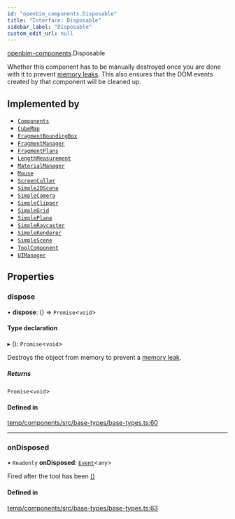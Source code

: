 ```yaml
---
id: "openbim_components.Disposable"
title: "Interface: Disposable"
sidebar_label: "Disposable"
custom_edit_url: null
---
```


[openbim-components](../modules/openbim_components.md).Disposable

Whether this component has to be manually destroyed once you are done with
it to prevent
[memory leaks](https://threejs.org/docs/#manual/en/introduction/How-to-dispose-of-objects).
This also ensures that the DOM events created by that component will be
cleaned up.

## Implemented by

- [`Components`](../classes/openbim_components.Components.md)
- [`CubeMap`](../classes/openbim_components.CubeMap.md)
- [`FragmentBoundingBox`](../classes/openbim_components.FragmentBoundingBox.md)
- [`FragmentManager`](../classes/openbim_components.FragmentManager.md)
- [`FragmentPlans`](../classes/openbim_components.FragmentPlans.md)
- [`LengthMeasurement`](../classes/openbim_components.LengthMeasurement.md)
- [`MaterialManager`](../classes/openbim_components.MaterialManager.md)
- [`Mouse`](../classes/openbim_components.Mouse.md)
- [`ScreenCuller`](../classes/openbim_components.ScreenCuller.md)
- [`Simple2DScene`](../classes/openbim_components.Simple2DScene.md)
- [`SimpleCamera`](../classes/openbim_components.SimpleCamera.md)
- [`SimpleClipper`](../classes/openbim_components.SimpleClipper.md)
- [`SimpleGrid`](../classes/openbim_components.SimpleGrid.md)
- [`SimplePlane`](../classes/openbim_components.SimplePlane.md)
- [`SimpleRaycaster`](../classes/openbim_components.SimpleRaycaster.md)
- [`SimpleRenderer`](../classes/openbim_components.SimpleRenderer.md)
- [`SimpleScene`](../classes/openbim_components.SimpleScene.md)
- [`ToolComponent`](../classes/openbim_components.ToolComponent.md)
- [`UIManager`](../classes/openbim_components.UIManager.md)

## Properties

### dispose

• **dispose**: () => `Promise`<`void`\>

#### Type declaration

▸ (): `Promise`<`void`\>

Destroys the object from memory to prevent a
[memory leak](https://threejs.org/docs/#manual/en/introduction/How-to-dispose-of-objects).

##### Returns

`Promise`<`void`\>

#### Defined in

[temp/components/src/base-types/base-types.ts:60](https://github.com/ThatOpen/engine_components/blob/0c38d20/src/base-types/base-types.ts#L60)

___

### onDisposed

• `Readonly` **onDisposed**: [`Event`](../classes/openbim_components.Event.md)<`any`\>

Fired after the tool has been [()](openbim_components.Disposable.md#dispose)

#### Defined in

[temp/components/src/base-types/base-types.ts:63](https://github.com/ThatOpen/engine_components/blob/0c38d20/src/base-types/base-types.ts#L63)
